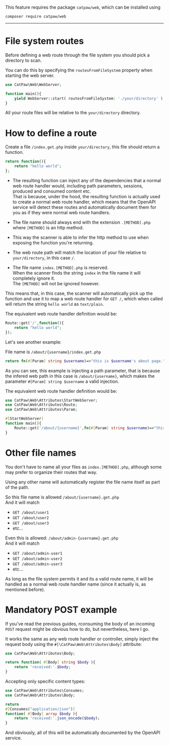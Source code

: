 This feature requires the package `catpaw/web`, which can be installed using<br/>
```
composer require catpaw/web
```
<hr/>

# File system routes

Before defining a web route through the file system you should pick a directory to scan.

You can do this by specifying the `routesFromFileSystem` property when starting the web server.
```php
use CatPaw\Web\WebServer;

function main(){
    yield WebServer::start( routesFromFileSystem: './your/directory' );
}
```
All your route files will be relative to the `your/directory` directory.

# How to define a route

Create a file `/index.get.php` inside  `your/directory`, this file should return a function.
```php
return function(){
    return "hello world";
};
```

- The resulting function can inject any of the dependencies that a normal web route handler would, including path parameters, sessions, produced and consumed content etc.<br/>
  That is because, under the hood, the resulting function is actually used to create a normal web route handler, which means that the OpenAPI service will detect these routes and automatically document them for you as if they were normal web route handlers.

- The file name should always end with the extension `.[METHOD].php` where `[METHOD]` is an http method.

- This way the scanner is able to infer the http method to use when exposing the function you're returning.

- The web route path will match the location of your file relative to `your/directory`, in this case `/`.

- The file name `index.[METHOD].php` is reserved.<br/>
  When the scanner finds the string `index` in the file name it will completely ignore it.<br/>
  The `[METHOD]` will not be ignored however.

This means that, in this case, the scanner will automatically pick up the function and use it to map a web route handler for `GET /`, which when called will return the string `hello world` as `text/plain`.

The equivalent web route handler definition would be:

```php
Route::get('/',function(){
    return "hello world";
});
```

Let's see another example:

File name is `/about/{username}/index.get.php`

```php
return fn(#[Param] string $username)=>"this is $username's about page.";
```

As you can see, this example is injecting a path parameter, that is because the infered web path in this case is `/about/{username}`, which makes the parameter `#[Param] string $username` a valid injection.

The equivalent web route handler definition would be:

```php
use CatPaw\Web\Attributes\StartWebServer;
use CatPaw\Web\Attributes\Route;
use CatPaw\Web\Attributes\Param;

#[StartWebServer]
function main(){
    Route::get('/about/{username}',fn(#[Param] string $username)=>"this is $username's about page.");
}
```

# Other file names

You don't have to name all your files as `index.[METHOD].php`, although some may prefer to organize their routes that way.


Using any other name will automatically register the file name itself as part of the path.

So this file name is allowed `/about/{username}.get.php`<br/>
And it will match 

- `GET /about/user1`
- `GET /about/user2`
- `GET /about/user3`
- etc...

Even this is allowed: `/about/admin-{username}.get.php`<br/>
And it will match

- `GET /about/admin-user1`
- `GET /about/admin-user2`
- `GET /about/admin-user3`
- etc...

As long as the file system permits it and its a valid route name, it will be handled as a normal web route handler name (since it actually is, as mentioned before).

# Mandatory POST example

If you've read the previous guides, rconsuming the body of an incoming `POST` request might be obvious how to do, but nevertheless, here I go.

It works the same as any web route handler or controller, simply inject the request body using the `#[\CatPaw\Web\Attributes\Body]` attribute:

```php
use CatPaw\Web\Attributes\Body;

return function( #[Body] string $body ){
    return 'received:'.$body;
}
```
Accepting only specific content types:

```php
use CatPaw\Web\Attributes\Consumes;
use CatPaw\Web\Attributes\Body;

return 
#[Consumes("application/json")]
function( #[Body] array $body ){
    return 'received:'.json_encode($body);
}
```

And obviously, all of this will be automatically documented by the OpenAPI service.